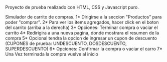 Proyecto de prueba realizado con HTML, CSS y Javascript puro.

Simulador de carrito de compras.
1* Dirigirse a la seccion "Productos" para poder "comprar".
2* Para ver los items agregados, hacer click en el boton del carrito (arriba a la derecha)
3* Opciones: Terminar compra o vaciar el carrito
4* Redirigira a una nueva pagina, donde mostrara el resumen de la compra
5* Opcional tendra la opcion de ingresar un cupon de descuento (CUPONES de prueba: UNDESCUENTO, DOSDESCUENTO, SUPERDESCUENTO)
6* Opciones: Confirmar la compra o vaciar el carro
7* Una Vez terminada la compra vuelve al inicio
